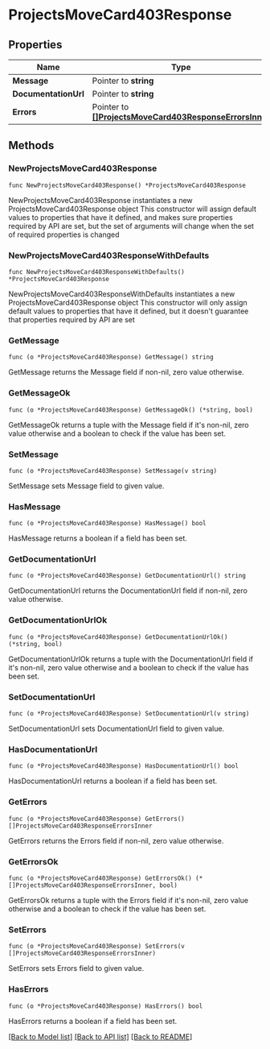 # ProjectsMoveCard403Response

## Properties

Name | Type | Description | Notes
------------ | ------------- | ------------- | -------------
**Message** | Pointer to **string** |  | [optional] 
**DocumentationUrl** | Pointer to **string** |  | [optional] 
**Errors** | Pointer to [**[]ProjectsMoveCard403ResponseErrorsInner**](ProjectsMoveCard403ResponseErrorsInner.md) |  | [optional] 

## Methods

### NewProjectsMoveCard403Response

`func NewProjectsMoveCard403Response() *ProjectsMoveCard403Response`

NewProjectsMoveCard403Response instantiates a new ProjectsMoveCard403Response object
This constructor will assign default values to properties that have it defined,
and makes sure properties required by API are set, but the set of arguments
will change when the set of required properties is changed

### NewProjectsMoveCard403ResponseWithDefaults

`func NewProjectsMoveCard403ResponseWithDefaults() *ProjectsMoveCard403Response`

NewProjectsMoveCard403ResponseWithDefaults instantiates a new ProjectsMoveCard403Response object
This constructor will only assign default values to properties that have it defined,
but it doesn't guarantee that properties required by API are set

### GetMessage

`func (o *ProjectsMoveCard403Response) GetMessage() string`

GetMessage returns the Message field if non-nil, zero value otherwise.

### GetMessageOk

`func (o *ProjectsMoveCard403Response) GetMessageOk() (*string, bool)`

GetMessageOk returns a tuple with the Message field if it's non-nil, zero value otherwise
and a boolean to check if the value has been set.

### SetMessage

`func (o *ProjectsMoveCard403Response) SetMessage(v string)`

SetMessage sets Message field to given value.

### HasMessage

`func (o *ProjectsMoveCard403Response) HasMessage() bool`

HasMessage returns a boolean if a field has been set.

### GetDocumentationUrl

`func (o *ProjectsMoveCard403Response) GetDocumentationUrl() string`

GetDocumentationUrl returns the DocumentationUrl field if non-nil, zero value otherwise.

### GetDocumentationUrlOk

`func (o *ProjectsMoveCard403Response) GetDocumentationUrlOk() (*string, bool)`

GetDocumentationUrlOk returns a tuple with the DocumentationUrl field if it's non-nil, zero value otherwise
and a boolean to check if the value has been set.

### SetDocumentationUrl

`func (o *ProjectsMoveCard403Response) SetDocumentationUrl(v string)`

SetDocumentationUrl sets DocumentationUrl field to given value.

### HasDocumentationUrl

`func (o *ProjectsMoveCard403Response) HasDocumentationUrl() bool`

HasDocumentationUrl returns a boolean if a field has been set.

### GetErrors

`func (o *ProjectsMoveCard403Response) GetErrors() []ProjectsMoveCard403ResponseErrorsInner`

GetErrors returns the Errors field if non-nil, zero value otherwise.

### GetErrorsOk

`func (o *ProjectsMoveCard403Response) GetErrorsOk() (*[]ProjectsMoveCard403ResponseErrorsInner, bool)`

GetErrorsOk returns a tuple with the Errors field if it's non-nil, zero value otherwise
and a boolean to check if the value has been set.

### SetErrors

`func (o *ProjectsMoveCard403Response) SetErrors(v []ProjectsMoveCard403ResponseErrorsInner)`

SetErrors sets Errors field to given value.

### HasErrors

`func (o *ProjectsMoveCard403Response) HasErrors() bool`

HasErrors returns a boolean if a field has been set.


[[Back to Model list]](../README.md#documentation-for-models) [[Back to API list]](../README.md#documentation-for-api-endpoints) [[Back to README]](../README.md)


